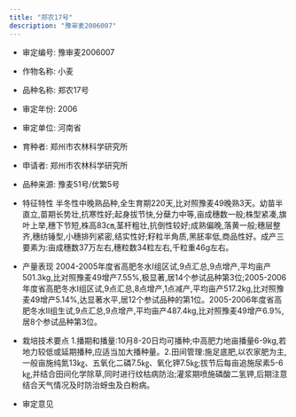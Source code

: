 ```yaml
---
title: "郑农17号"
description: "豫审麦2006007"
---
```

* 审定编号:  豫审麦2006007

*  作物名称:  小麦

*  品种名称:  郑农17号

*  审定年份:  2006

*  审定单位:  河南省

* 育种者:  郑州市农林科学研究所

*  申请者:  郑州市农林科学研究所

*  品种来源:  豫麦51号/优繁5号

*  特征特性
半冬性中晚熟品种,全生育期220天,比对照豫麦49晚熟3天。幼苗半直立,苗期长势壮,抗寒性好;起身拔节快,分蘖力中等,亩成穗数一般;株型紧凑,旗叶上举,穗下节短,株高83㎝,茎杆粗壮,抗倒性较好;成熟偏晚,落黄一般;穗层整齐,穗纺锤型,小穗排列紧密,结实性好;籽粒半角质,黑胚率低,商品性好。成产三要素为:亩成穗数37万左右,穗粒数34粒左右,千粒重46g左右。

*  产量表现
2004-2005年度省高肥冬水Ⅰ组区试,9点汇总,9点增产,平均亩产501.3kg,比对照豫麦49增产7.55%,极显著,居14个参试品种第3位;2005-2006年度省高肥冬水Ⅰ组区试,9点汇总,8点增产,1点减产,平均亩产517.2kg,比对照豫麦49增产5.14%,达显著水平,居12个参试品种的第1位。2005-2006年度省高肥冬水Ⅱ组生试,9点汇总,9点增产,平均亩产487.4kg,比对照豫麦49增产6.9%,居8个参试品种第3位。

*  栽培技术要点
1.播期和播量:10月8-20日均可播种;中高肥力地亩播量6-9kg,若地力较低或延期播种,应适当加大播种量。2.田间管理:施足底肥,以农家肥为主,一般亩施纯氮13㎏、五氧化二磷7.5㎏、氧化钾7.5㎏;拔节后每亩追施尿素5-6㎏,并结合田间化学除草,同时进行纹枯病防治;灌浆期喷施磷酸二氢钾,后期注意结合天气情况及时防治蚜虫及白粉病。

*  审定意见

